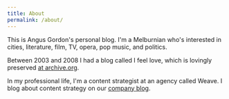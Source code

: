 ```yaml
---
title: About
permalink: /about/
---
```


This is Angus Gordon's personal blog. I'm a Melburnian who's interested in cities, literature, film, TV, opera, pop music, and politics.

Between 2003 and 2008 I had a blog called I feel love, which is lovingly preserved [at archive.org](http://web.archive.org/web/20080513213306/http://angusg.typepad.com/blog).

In my professional life, I'm a content strategist at an agency called Weave. I blog about content strategy on our [company blog](http://weaveweb.com.au).